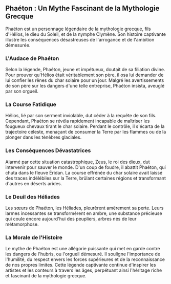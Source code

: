 ## Phaéton : Un Mythe Fascinant de la Mythologie Grecque

Phaéton est un personnage légendaire de la mythologie grecque, fils d'Hélios, le dieu du Soleil, et de la nymphe Clymène. Son histoire captivante illustre les conséquences désastreuses de l'arrogance et de l'ambition démesurée.

### L'Audace de Phaéton

Selon la légende, Phaéton, jeune et impétueux, doutait de sa filiation divine. Pour prouver qu'Hélios était véritablement son père, il osa lui demander de lui confier les rênes du char solaire pour un jour. Malgré les avertissements de son père sur les dangers d'une telle entreprise, Phaéton insista, aveuglé par son orgueil.

### La Course Fatidique

Hélios, lié par son serment inviolable, dut céder à la requête de son fils. Cependant, Phaéton se révéla rapidement incapable de maîtriser les fougueux chevaux tirant le char solaire. Perdant le contrôle, il s'écarta de la trajectoire céleste, menaçant de consumer la Terre par les flammes ou de la plonger dans les ténèbres glaciales.

### Les Conséquences Dévastatrices

Alarmé par cette situation catastrophique, Zeus, le roi des dieux, dut intervenir pour sauver le monde. D'un coup de foudre, il abattit Phaéton, qui chuta dans le fleuve Éridan. La course effrénée du char solaire avait laissé des traces indélébiles sur la Terre, brûlant certaines régions et transformant d'autres en déserts arides.

### Le Deuil des Héliades

Les sœurs de Phaéton, les Héliades, pleurèrent amèrement sa perte. Leurs larmes incessantes se transformèrent en ambre, une substance précieuse qui coule encore aujourd'hui des peupliers, arbres nés de leur métamorphose.

### La Morale de l'Histoire

Le mythe de Phaéton est une allégorie puissante qui met en garde contre les dangers de l'hubris, ou l'orgueil démesuré. Il souligne l'importance de l'humilité, du respect envers les forces supérieures et de la reconnaissance de nos propres limites. Cette légende captivante continue d'inspirer les artistes et les conteurs à travers les âges, perpétuant ainsi l'héritage riche et fascinant de la mythologie grecque.